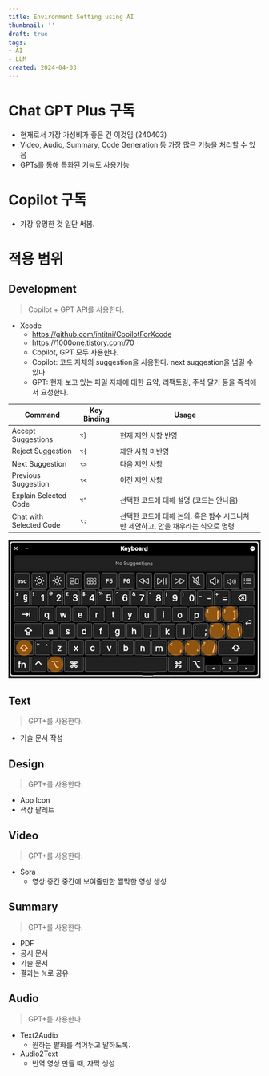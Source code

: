 ```yaml
---
title: Environment Setting using AI
thumbnail: ''
draft: true
tags:
- AI
- LLM
created: 2024-04-03
---
```


# Chat GPT Plus 구독

* 현재로서 가장 가성비가 좋은 건 이것임 (240403)
* Video, Audio, Summary, Code Generation 등 가장 많은 기능을 처리할 수 있음
* GPTs를 통해 특화된 기능도 사용가능

# Copilot 구독

* 가장 유명한 것 일단 써봄.

# 적용 범위

## Development

 > 
 > Copilot + GPT API를 사용한다.

* Xcode
  * https://github.com/intitni/CopilotForXcode
  * https://1000one.tistory.com/70
  * Copilot, GPT 모두 사용한다.
  * Copilot: 코드 자체의 suggestion을 사용한다. next suggestion을 넘길 수 있다.
  * GPT: 현재 보고 있는 파일 자체에 대한 요약, 리팩토링, 주석 달기 등을 즉석에서 요청한다.

|Command|Key Binding|Usage||
|-------|-----------|-----|--|
|Accept Suggestions|`⌥}`|현재 제안 사항 반영||
|Reject Suggestion|`⌥{`|제안 사항 미반영||
|Next Suggestion|`⌥>`|다음 제안 사항||
|Previous Suggestion|`⌥<`|이전 제안 사항||
|Explain Selected Code|`⌥"`|선택한 코드에 대해 설명 (코드는 안나옴)||
|Chat with Selected Code|`⌥:`|선택한 코드에 대해 논의. 혹은 함수 시그니쳐만 제안하고, 안을 채우라는 식으로 명령||

![Pasted image 20240403155643.png](Assets/Pasted%20image%2020240403155643.png)

## Text

 > 
 > GPT+를 사용한다.

* 기술 문서 작성

## Design

 > 
 > GPT+를 사용한다.

* App Icon
* 색상 팔레트

## Video

 > 
 > GPT+를 사용한다.

* Sora
  * 영상 중간 중간에 보여줄만한 짤막한 영상 생성

## Summary

 > 
 > GPT+를 사용한다.

* PDF
* 공시 문서
* 기술 문서
* 결과는 𝕏로 공유

## Audio

 > 
 > GPT+를 사용한다.

* Text2Audio
  * 원하는 발화를 적어두고 말하도록.
* Audio2Text
  * 번역 영상 만들 때, 자막 생성
